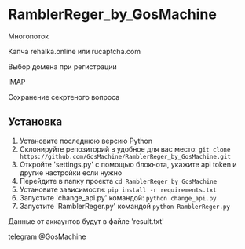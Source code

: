 # RamblerReger_by_GosMachine

Многопоток

Капча rehalka.online или rucaptcha.com

Выбор домена при регистрации

IMAP

Сохранение секртеного вопроса

## Установка

1. Установите последнюю версию Python
2. Склонируйте репозиторий в удобное для вас место: `git clone https://github.com/GosMachine/RamblerReger_by_GosMachine.git`
3. Откройте 'settings.py' с помощью блокнота, укажите api token и другие настройки если нужно
4. Перейдите в папку проекта `cd RamblerReger_by_GosMachine`
5. Установите зависимости: `pip install -r requirements.txt`
6. Запустите 'change_api.py' командой: `python change_api.py`
7. Запустите 'RamblerReger.py' командой `python RamblerReger.py`

Данные от аккаунтов будут в файле 'result.txt'

telegram @GosMachine
